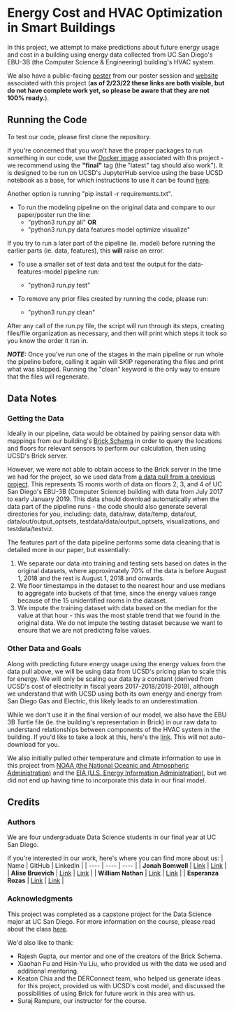 # Energy Cost and HVAC Optimization in Smart Buildings

In this project, we attempt to make predictions about future energy usage and cost in a building using energy data collected from UC San Diego's EBU-3B (the Computer Science & Engineering) building's HVAC system.

We also have a public-facing [poster](https://www.canva.com/design/DAFZKQlLOLo/2ALw0oHRO8qrPj--Q-8huw/view?utm_content=DAFZKQlLOLo&utm_campaign=designshare&utm_medium=link&utm_source=publishsharelink) from our poster session and [website](https://xenonition.github.io/) associated with this project (**as of 2/23/22 these links are both visible, but do not have complete work yet, so please be aware that they are not 100% ready.**).

## Running the Code
To test our code, please first clone the repository. 

If you're concerned that you won't have the proper packages to run something in our code, use the [Docker image](https://hub.docker.com/repository/docker/esr76/capstone-brick-modeling/general) associated with this project - we recommend using the **"final"** tag (the "latest" tag should also work"). It is designed to be run on UCSD's JupyterHub service using the base UCSD notebook as a base, for which instructions to use it can be found [here](https://github.com/ucsd-ets/datahub-example-notebook).

Another option is running "pip install -r requirements.txt".

- To run the modeling pipeline on the original data and compare to our paper/poster run the line:
    - "python3 run.py all"
    **OR** 
    - "python3 run.py data features model optimize visualize"

If you try to run a later part of the pipeline (ie. model) before running the earlier parts (ie. data, features), this **will** raise an error.

- To use a smaller set of test data and test the output for the data-features-model pipeline run:
    - "python3 run.py test"

- To remove any prior files created by running the code, please run:
    - "python3 run.py clean"

After any call of the run.py file, the script will run through its steps, creating files/file organization as necessary, and then will print which steps it took so you know the order it ran in.

***NOTE:***
Once you've run one of the stages in the main pipeline or run whole the pipeline before, calling it again will SKIP regenerating the files and print what was skipped. Running the "clean" keyword is the only way to ensure that the files will regenerate.

## Data Notes

### Getting the Data
Ideally in our pipeline, data would be obtained by pairing sensor data with mappings from our building's [Brick Schema](https://brickschema.org/) in order to query the locations and floors for relevant sensors to perform our calculation, then using UCSD's Brick server.

However, we were not able to obtain access to the Brick server in the time we had for the project, so we used data from [a data pull from a previous project](https://github.com/HYDesmondLiu/B2RL/tree/master/real_building_buffers). This represents 15 rooms worth of data on floors 2, 3, and 4 of UC San Diego's EBU-3B (Computer Science) building with data from July 2017 to early January 2019. This data should download automatically when the data part of the pipeline runs - the code should also generate several directories for you, including: data, data/raw, data/temp, data/out, data/out/output_optsets, testdata/data/output_optsets, visualizations, and testdata/testviz.

The features part of the data pipeline performs some data cleaning that is detailed more in our paper, but essentially:
1. We separate our data into training and testing sets based on dates in the original datasets, where approximately 70% of the data is before August 1, 2018 and the rest is August 1, 2018 and onwards.
2. We floor timestamps in the dataset to the nearest hour and use medians to aggregate into buckets of that time, since the energy values range because of the 15 unidentified rooms in the dataset.
3. We impute the training dataset with data based on the median for the value at that hour - this was the most stable trend that we found in the original data. We do not impute the testing dataset because we want to ensure that we are not predicting false values.

### Other Data and Goals
Along with predicting future energy usage using the energy values from the data pull above, we will be using data from UCSD's pricing plan to scale this for energy. We will only be scaling our data by a constant (derived from UCSD's cost of electricity in fiscal years 2017-2018/2018-2019), although we understand that with UCSD using both its own energy and energy from San Diego Gas and Electric, this likely leads to an underestimation.

While we don't use it in the final version of our model, we also have the EBU 3B Turtle file (ie. the building's representation in Brick) in our raw data to understand relationships between components of the HVAC system in the building. If you'd like to take a look at this, here's the [link](https://brickschema.org/ttl/ebu3b_brick.ttl). This will not auto-download for you.

We also initially pulled other temperature and climate information to use in this project from [NOAA (the National Oceanic and Atmospheric Administration)](https://www.noaa.gov/) and the [EIA (U.S. Energy Information Administration)](https://www.eia.gov/), but we did not end up having time to incorporate this data in our final model.

## Credits

### Authors
We are four undergraduate Data Science students in our final year at UC San Diego.

If you're interested in our work, here's where you can find more about us:
| Name | GitHub | LinkedIn |
| ---- | ---- | ---- |
| **Jonah Bomwell** | [Link](https://github.com/Jbomwell) | [Link](https://www.linkedin.com/in/jonah-bomwell-0756191b7/) | 
| **Alise Bruevich** | [Link](https://github.com/alisebruevich) | [Link](https://www.linkedin.com/in/alisebruevich/) |
| **William Nathan** | [Link](https://github.com/Xenonition) | [Link](https://www.linkedin.com/in/william-nathan-5019661b2/) |
| **Esperanza Rozas** | [Link](https://github.com/ESR76) | [Link](https://www.linkedin.com/in/esperanza-r/) |


### Acknowledgments
This project was completed as a capstone project for the Data Science major at UC San Diego.
For more information on the course, please read about the class [here](https://dsc-capstone.github.io/).

We'd also like to thank: 
- Rajesh Gupta, our mentor and one of the creators of the Brick Schema.
- Xiaohan Fu and Hsin-Yu Liu, who provided us with the data we used and additional mentoring.
- Keaton Chia and the DERConnect team, who helped us generate ideas for this project, provided us with UCSD's cost model, and discussed the possibilities of using Brick for future work in this area with us.
- Suraj Rampure, our instructor for the course.